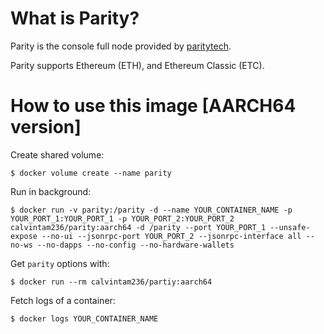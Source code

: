 # What is Parity?

Parity is the console full node provided by [paritytech](https://github.com/paritytech/parity).

Parity supports Ethereum (ETH), and Ethereum Classic (ETC).

# How to use this image [AARCH64 version]

Create shared volume:

```console
$ docker volume create --name parity
```

Run in background:

```console
$ docker run -v parity:/parity -d --name YOUR_CONTAINER_NAME -p YOUR_PORT_1:YOUR_PORT_1 -p YOUR_PORT_2:YOUR_PORT_2 calvintam236/parity:aarch64 -d /parity --port YOUR_PORT_1 --unsafe-expose --no-ui --jsonrpc-port YOUR_PORT_2 --jsonrpc-interface all --no-ws --no-dapps --no-config --no-hardware-wallets
```

Get `parity` options with:

```console
$ docker run --rm calvintam236/partiy:aarch64
```

Fetch logs of a container:

```console
$ docker logs YOUR_CONTAINER_NAME
```
